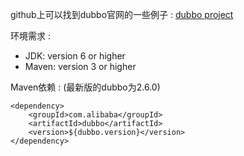 github上可以找到dubbo官网的一些例子 : [dubbo project](https://github.com/alibaba/dubbo)

环境需求 :  

* JDK: version 6 or higher  
* Maven: version 3 or higher

Maven依赖 : (最新版的dubbo为2.6.0) 

```
<dependency>
    <groupId>com.alibaba</groupId>
    <artifactId>dubbo</artifactId>
    <version>${dubbo.version}</version>
</dependency>
```

  


